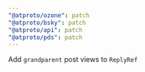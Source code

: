 ```yaml
---
"@atproto/ozone": patch
"@atproto/bsky": patch
"@atproto/api": patch
"@atproto/pds": patch
---
```


Add `grandparent` post views to `ReplyRef`
